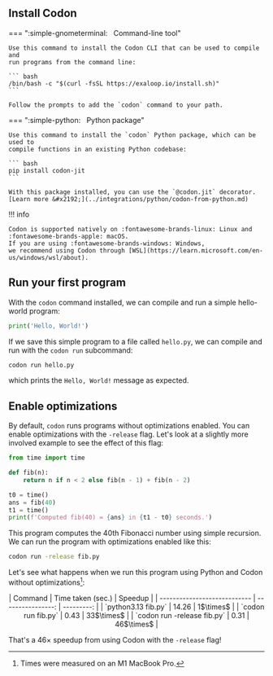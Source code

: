 ## Install Codon

=== ":simple-gnometerminal: &nbsp; Command-line tool"

    Use this command to install the Codon CLI that can be used to compile and
    run programs from the command line:

    ``` bash
    /bin/bash -c "$(curl -fsSL https://exaloop.io/install.sh)"
    ```

    Follow the prompts to add the `codon` command to your path.

=== ":simple-python: &nbsp; Python package"

    Use this command to install the `codon` Python package, which can be used to
    compile functions in an existing Python codebase:

    ``` bash
    pip install codon-jit
    ```

    With this package installed, you can use the `@codon.jit` decorator.
    [Learn more &#x2192;](../integrations/python/codon-from-python.md)

!!! info

    Codon is supported natively on :fontawesome-brands-linux: Linux and :fontawesome-brands-apple: macOS.
    If you are using :fontawesome-brands-windows: Windows,
    we recommend using Codon through [WSL](https://learn.microsoft.com/en-us/windows/wsl/about).

## Run your first program

With the `codon` command installed, we can compile and run a simple hello-world program:

``` python
print('Hello, World!')
```

If we save this simple program to a file called `hello.py`, we can compile and run with
the `codon run` subcommand:

``` bash
codon run hello.py
```

which prints the `Hello, World!` message as expected.

## Enable optimizations

By default, `codon` runs programs without optimizations enabled. You can enable
optimizations with the `-release` flag. Let's look at a slightly more involved example
to see the effect of this flag:

``` python
from time import time

def fib(n):
    return n if n < 2 else fib(n - 1) + fib(n - 2)

t0 = time()
ans = fib(40)
t1 = time()
print(f'Computed fib(40) = {ans} in {t1 - t0} seconds.')
```

This program computes the 40th Fibonacci number using simple recursion. We can run
the program with optimizations enabled like this:

``` bash
codon run -release fib.py
```

Let's see what happens when we run this program using Python and Codon without optimizations[^1]:

<div style="text-align: center;" markdown="1">
| Command                      | Time taken (sec.) | Speedup    |
| ---------------------------- | ----------------: | ---------: |
| `python3.13 fib.py`          |             14.26 |  1$\times$ |
| `codon run fib.py`           |             0.43  | 33$\times$ |
| `codon run -release fib.py`  |             0.31  | 46$\times$ |
</div>

That's a 46$\times$ speedup from using Codon with the `-release` flag!

[^1]: Times were measured on an M1 MacBook Pro.

